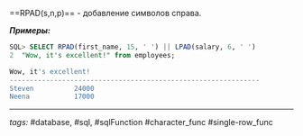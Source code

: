 ==RPAD(s,n,p)== - добавление символов справа.    

***Примеры:***
```sql
SQL> SELECT RPAD(first_name, 15, ' ') || LPAD(salary, 6, ' ')
2  "Wow, it's excellent!" from employees;

Wow, it's excellent!
--------------------------------------------------------------
Steven          24000
Neena           17000
```
---
*tags:* #database, #sql, #sqlFunction #character_func #single-row_func 